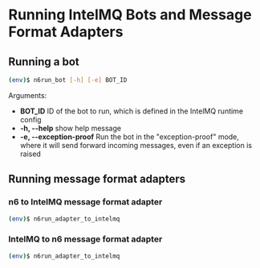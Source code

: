 # Running IntelMQ Bots and Message Format Adapters

## Running a bot

```bash
(env)$ n6run_bot [-h] [-e] BOT_ID
```

Arguments:
* **BOT_ID** ID of the bot to run, which is defined in the IntelMQ runtime config
* **-h, --help** show help message
* **-e, --exception-proof** Run the bot in the "exception-proof" mode, where it will send
forward incoming messages, even if an exception is raised


## Running message format adapters

### n6 to IntelMQ message format adapter
```bash
(env)$ n6run_adapter_to_intelmq
```

### IntelMQ to n6 message format adapter
```bash
(env)$ n6run_adapter_to_intelmq
```
